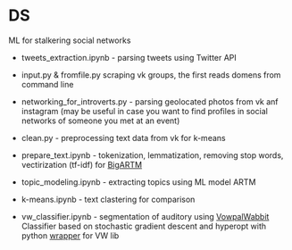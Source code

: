 # DS
ML for stalkering social networks

* tweets_extraction.ipynb - parsing tweets using Twitter API

* input.py & fromfile.py scraping vk groups, the first reads domens from command line

*  networking_for_introverts.py - parsing geolocated photos from vk anf instagram (may be useful in case you want to find profiles in social networks of someone you met at an event)

* clean.py - preprocessing text data from vk for k-means

* prepare_text.ipynb - tokenization, lemmatization, removing stop words, vectirization (tf-idf) for [BigARTM](http://bigartm.org)

* topic_modeling.ipynb - extracting topics using ML model ARTM

* k-means.ipynb - text clastering for comparison

* vw_classifier.ipynb - segmentation of auditory using [VowpalWabbit](https://github.com/VowpalWabbit/vowpal_wabbit) Classifier
based on stochastic gradient descent and hyperopt with python [wrapper](https://pypi.org/project/vowpalwabbit) for VW lib
